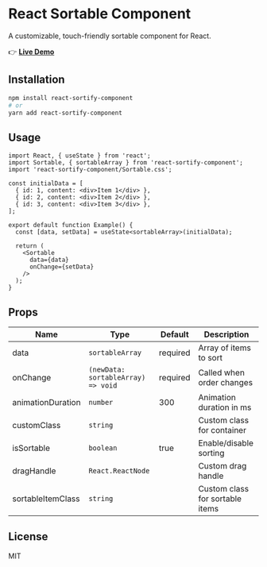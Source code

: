 # React Sortable Component

A customizable, touch-friendly sortable component for React.

👉 **[Live Demo](https://react-sortify.netlify.app/)**

## Installation

```bash
npm install react-sortify-component
# or
yarn add react-sortify-component
```

## Usage

```tsx
import React, { useState } from 'react';
import Sortable, { sortableArray } from 'react-sortify-component';
import 'react-sortify-component/Sortable.css';

const initialData = [
  { id: 1, content: <div>Item 1</div> },
  { id: 2, content: <div>Item 2</div> },
  { id: 3, content: <div>Item 3</div> },
];

export default function Example() {
  const [data, setData] = useState<sortableArray>(initialData);

  return (
    <Sortable
      data={data}
      onChange={setData}
    />
  );
}
```

## Props

| Name               | Type                                | Default   | Description                                 |
|--------------------|-------------------------------------|-----------|---------------------------------------------|
| data               | `sortableArray`                     | required  | Array of items to sort                      |
| onChange           | `(newData: sortableArray) => void`  | required  | Called when order changes                   |
| animationDuration  | `number`                            | 300       | Animation duration in ms                    |
| customClass        | `string`                            |           | Custom class for container                  |
| isSortable         | `boolean`                           | true      | Enable/disable sorting                      |
| dragHandle         | `React.ReactNode`                   |           | Custom drag handle                          |
| sortableItemClass  | `string`                            |           | Custom class for sortable items             |

## License

MIT 